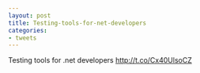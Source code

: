 ```yaml
---
layout: post
title: Testing-tools-for-net-developers
categories:
- tweets
---
```

Testing tools for .net developers http://t.co/Cx40UlsoCZ